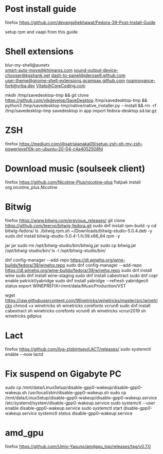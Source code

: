 # Post install guide
firefox https://github.com/devangshekhawat/Fedora-39-Post-Install-Guide

setup rpm and vaapi from this guide


# Shell extensions
blur-my-shell@aunetx               
smart-auto-move@khimaros.com
sound-output-device-chooser@kgshank.net
dash-to-panel@jderose9.github.com  
user-theme@gnome-shell-extensions.gcampax.github.com
noannoyance-fork@vrba.dev
Vitals@CoreCoding.com

mkdir /tmp/savedesktop-tmp  && git clone https://github.com/vikdevelop/SaveDesktop /tmp/savedesktop-tmp && python3 /tmp/savedesktop-tmp/native/native_installer.py --install && rm -rf /tmp/savedesktop-tmp
savedesktop
in app import fedora-desktop.sd.tar.gz

# ZSH
firefox https://medium.com/@satriajanaka09/setup-zsh-oh-my-zsh-powerlevel10k-on-ubuntu-20-04-c4a4052508fd

# Download music (soulseek client)
firefox https://github.com/Nicotine-Plus/nicotine-plus
flatpak install org.nicotine_plus.Nicotine

# Bitwig
firefox https://www.bitwig.com/previous_releases/
git clone https://github.com/teervo/bitwig-fedora.git
sudo dnf install rpm-build -y
cd bitwig-fedora/
ls
./bitwig.rpm.sh ~/Downloads/bitwig-studio-5.0.4.deb -y
sudo dnf install bitwig-studio-5.0.4-1.fc39.x86_64.rpm -y

jar jar
sudo rm /opt/bitwig-studio/bin/bitwig.jar 
sudo cp bitwig.jar /opt/bitwig-studio/bin/
ls -l /opt/bitwig-studio/bin/

dnf config-manager --add-repo https://dl.winehq.org/wine-builds/fedora/39/winehq.repo
sudo dnf config-manager --add-repo https://dl.winehq.org/wine-builds/fedora/39/winehq.repo
sudo dnf install wine
sudo dnf install wine-staging
sudo dnf install cabextract
sudo dnf copr enable patrickl/yabridge
sudo dnf install yabridge --refresh
yabridgectl status
export WINEPREFIX=/mnt/data/MusicProduction/VST

wget  https://raw.githubusercontent.com/Winetricks/winetricks/master/src/winetricks
chmod +x winetricks
sh winetricks corefonts vcrun6 
sudo dnf install cabextract
sh winetricks corefonts vcrun6 
sh winetricks vcrun2019
sh winetricks gdiplus

# Lact
firefox https://github.com/ilya-zlobintsev/LACT/releases/
sudo systemctl enable --now lactd

# Fix suspend on Gigabyte PC
sudo cp /mnt/data/LinuxSetup/disable-gpp0-wakeup/disable-gpp0-wakeup.sh /usr/local/sbin/disable-gpp0-wakeup.sh
sudo cp /mnt/data/LinuxSetup/disable-gpp0-wakeup/disable-gpp0-wakeup.service /etc/systemd/system/disable-gpp0-wakeup.service
sudo systemctl --user enable disable-gpp0-wakeup.service
sudo systemctl start disable-gpp0-wakeup.service
systemctl status disable-gpp0-wakeup.service

# amd_gpu
firefox https://github.com/Umio-Yasuno/amdgpu_top/releases/tag/v0.7.0
